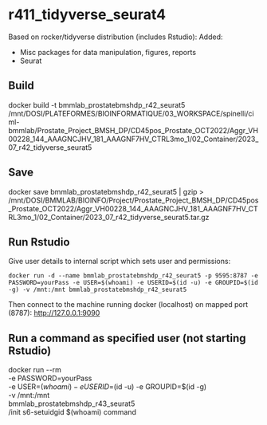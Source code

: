 
# r411_tidyverse_seurat4

Based on rocker/tidyverse distribution (includes Rstudio): 
Added:
 - Misc packages for data manipulation, figures, reports
 - Seurat



## Build

docker build -t bmmlab_prostatebmshdp_r42_seurat5 /mnt/DOSI/PLATEFORMES/BIOINFORMATIQUE/03_WORKSPACE/spinelli/ciml-bmmlab/Prostate_Project_BMSH_DP/CD45pos_Prostate_OCT2022/Aggr_VH00228_144_AAAGNCJHV_181_AAAGNF7HV_CTRL3mo_1/02_Container/2023_07_r42_tidyverse_seurat5



## Save

docker save bmmlab_prostatebmshdp_r42_seurat5 | gzip > /mnt/DOSI/BMMLAB/BIOINFO/Project/Prostate_Project_BMSH_DP/CD45pos_Prostate_OCT2022/Aggr_VH00228_144_AAAGNCJHV_181_AAAGNF7HV_CTRL3mo_1/02_Container/2023_07_r42_tidyverse_seurat5.tar.gz



## Run Rstudio

Give user details to internal script which sets user and permissions:

```
docker run -d --name bmmlab_prostatebmshdp_r42_seurat5 -p 9595:8787 -e PASSWORD=yourPass -e USER=$(whoami) -e USERID=$(id -u) -e GROUPID=$(id -g) -v /mnt:/mnt bmmlab_prostatebmshdp_r42_seurat5
```

Then connect to the machine running docker (localhost) on mapped port (8787):
http://127.0.0.1:9090



## Run a command as specified user (not starting Rstudio)

docker run --rm \
           -e PASSWORD=yourPass \
           -e USER=$(whoami) -e USERID=$(id -u) -e GROUPID=$(id -g) \
           -v /mnt:/mnt \
           bmmlab_prostatebmshdp_r43_seurat5 \
           /init s6-setuidgid $(whoami) command

